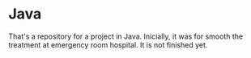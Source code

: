 # Java
That's a repository for a project in Java. Inicially, it was for smooth the treatment at emergency room hospital. It is not finished yet.

